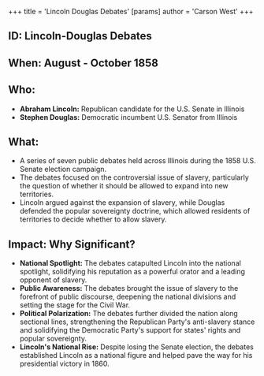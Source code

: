 +++
 title = 'Lincoln Douglas Debates'
[params]
	author = 'Carson West'
+++
## ID: Lincoln-Douglas Debates

## When: August - October 1858

## Who:
* **Abraham Lincoln:** Republican candidate for the U.S. Senate in Illinois
* **Stephen Douglas:** Democratic incumbent U.S. Senator from Illinois

## What:
* A series of seven public debates held across Illinois during the 1858 U.S. Senate election campaign.
* The debates focused on the controversial issue of slavery, particularly the question of whether it should be allowed to expand into new territories.
* Lincoln argued against the expansion of slavery, while Douglas defended the popular sovereignty doctrine, which allowed residents of territories to decide whether to allow slavery.

## Impact: Why Significant?
* **National Spotlight:** The debates catapulted Lincoln into the national spotlight, solidifying his reputation as a powerful orator and a leading opponent of slavery.
* **Public Awareness:** The debates brought the issue of slavery to the forefront of public discourse, deepening the national divisions and setting the stage for the Civil War.
* **Political Polarization:** The debates further divided the nation along sectional lines, strengthening the Republican Party's anti-slavery stance and solidifying the Democratic Party's support for states' rights and popular sovereignty.
* **Lincoln's National Rise:** Despite losing the Senate election, the debates established Lincoln as a national figure and helped pave the way for his presidential victory in 1860. 
